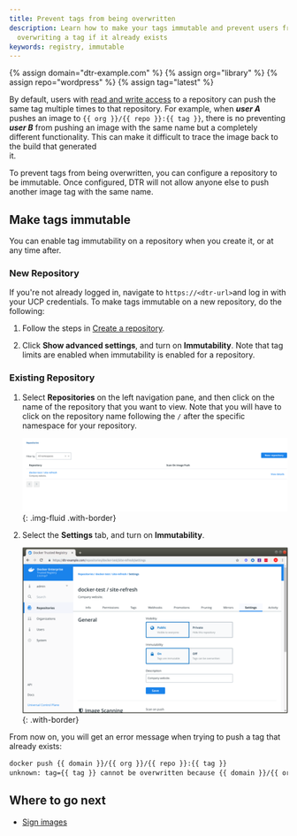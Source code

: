 ```yaml
---
title: Prevent tags from being overwritten
description: Learn how to make your tags immutable and prevent users from
  overwriting a tag if it already exists
keywords: registry, immutable
---
```


{% assign domain="dtr-example.com" %}
{% assign org="library" %}
{% assign repo="wordpress" %}
{% assign tag="latest" %}

By default, users with [read and write access](../../admin/manage-users/permission-levels/) to a repository can push the same tag
multiple times to that repository. For example, when ***user A*** pushes an image to `{{ org }}/{{ repo }}:{{ tag }}`, there is no preventing ***user B***
from pushing an image with the same name but a completely different functionality. This can make it difficult to trace the image back to the build that generated	
it.

To prevent tags from being overwritten, you can configure a repository to be immutable.
Once configured, DTR will not allow anyone else to push another image tag with the same name.

## Make tags immutable

You can enable tag immutability on a repository when you create it, or at any time after.

### New Repository


If you're not already logged in, navigate to `https://<dtr-url>`and log in with your UCP credentials. To make tags immutable on a new repository, do the following:

1.  Follow the steps in [Create a repository](../manage-images/).

2.  Click **Show advanced settings**, and turn on **Immutability**. Note that tag limits are enabled when immutability is enabled for a repository.

### Existing Repository

1.  Select **Repositories** on the left navigation pane, and then click on the name of the repository that you want to view. Note that you will have to click on the repository name following the `/` after the specific namespace for your repository.

     ![](../../images/immutable-repo-0.png){: .img-fluid .with-border}

2.  Select the **Settings** tab, and turn on **Immutability**.

     ![](../../images/immutable-repo-2.png){: .with-border}


From now on, you will get an error message when trying to push a tag
that already exists:

```bash
docker push {{ domain }}/{{ org }}/{{ repo }}:{{ tag }}
unknown: tag={{ tag }} cannot be overwritten because {{ domain }}/{{ org }}/{{ repo }} is an immutable repository
```

## Where to go next

- [Sign images](sign-images/index.md)
